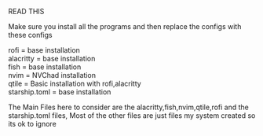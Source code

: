 
READ THIS 

Make sure you install all the programs and then replace the configs with these configs 

rofi = base installation  
alacritty = base installation   
fish = base installation  
nvim = NVChad installation   
qtile = Basic installation with rofi,alacritty   
starship.toml = base installation    

The Main Files here to consider are the alacritty,fish,nvim,qtile,rofi and the starship.toml files, Most of the other
files are just files my system created so its ok to ignore
